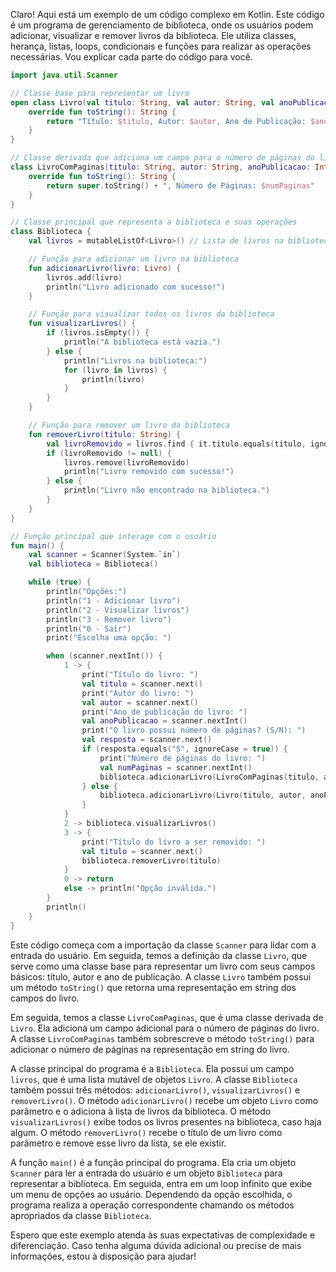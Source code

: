 Claro! Aqui está um exemplo de um código complexo em Kotlin. Este código é um programa de gerenciamento de biblioteca, onde os usuários podem adicionar, visualizar e remover livros da biblioteca. Ele utiliza classes, herança, listas, loops, condicionais e funções para realizar as operações necessárias. Vou explicar cada parte do código para você.

```kotlin
import java.util.Scanner

// Classe base para representar um livro
open class Livro(val titulo: String, val autor: String, val anoPublicacao: Int) {
    override fun toString(): String {
        return "Título: $titulo, Autor: $autor, Ano de Publicação: $anoPublicacao"
    }
}

// Classe derivada que adiciona um campo para o número de páginas do livro
class LivroComPaginas(titulo: String, autor: String, anoPublicacao: Int, val numPaginas: Int) : Livro(titulo, autor, anoPublicacao) {
    override fun toString(): String {
        return super.toString() + ", Número de Páginas: $numPaginas"
    }
}

// Classe principal que representa a biblioteca e suas operações
class Biblioteca {
    val livros = mutableListOf<Livro>() // Lista de livros na biblioteca

    // Função para adicionar um livro na biblioteca
    fun adicionarLivro(livro: Livro) {
        livros.add(livro)
        println("Livro adicionado com sucesso!")
    }

    // Função para visualizar todos os livros da biblioteca
    fun visualizarLivros() {
        if (livros.isEmpty()) {
            println("A biblioteca está vazia.")
        } else {
            println("Livros na biblioteca:")
            for (livro in livros) {
                println(livro)
            }
        }
    }

    // Função para remover um livro da biblioteca
    fun removerLivro(titulo: String) {
        val livroRemovido = livros.find { it.titulo.equals(titulo, ignoreCase = true) }
        if (livroRemovido != null) {
            livros.remove(livroRemovido)
            println("Livro removido com sucesso!")
        } else {
            println("Livro não encontrado na biblioteca.")
        }
    }
}

// Função principal que interage com o usuário
fun main() {
    val scanner = Scanner(System.`in`)
    val biblioteca = Biblioteca()

    while (true) {
        println("Opções:")
        println("1 - Adicionar livro")
        println("2 - Visualizar livros")
        println("3 - Remover livro")
        println("0 - Sair")
        print("Escolha uma opção: ")

        when (scanner.nextInt()) {
            1 -> {
                print("Título do livro: ")
                val titulo = scanner.next()
                print("Autor do livro: ")
                val autor = scanner.next()
                print("Ano de publicação do livro: ")
                val anoPublicacao = scanner.nextInt()
                print("O livro possui número de páginas? (S/N): ")
                val resposta = scanner.next()
                if (resposta.equals("S", ignoreCase = true)) {
                    print("Número de páginas do livro: ")
                    val numPaginas = scanner.nextInt()
                    biblioteca.adicionarLivro(LivroComPaginas(titulo, autor, anoPublicacao, numPaginas))
                } else {
                    biblioteca.adicionarLivro(Livro(titulo, autor, anoPublicacao))
                }
            }
            2 -> biblioteca.visualizarLivros()
            3 -> {
                print("Título do livro a ser removido: ")
                val titulo = scanner.next()
                biblioteca.removerLivro(titulo)
            }
            0 -> return
            else -> println("Opção inválida.")
        }
        println()
    }
}
```

Este código começa com a importação da classe `Scanner` para lidar com a entrada do usuário. Em seguida, temos a definição da classe `Livro`, que serve como uma classe base para representar um livro com seus campos básicos: título, autor e ano de publicação. A classe `Livro` também possui um método `toString()` que retorna uma representação em string dos campos do livro.

Em seguida, temos a classe `LivroComPaginas`, que é uma classe derivada de `Livro`. Ela adiciona um campo adicional para o número de páginas do livro. A classe `LivroComPaginas` também sobrescreve o método `toString()` para adicionar o número de páginas na representação em string do livro.

A classe principal do programa é a `Biblioteca`. Ela possui um campo `livros`, que é uma lista mutável de objetos `Livro`. A classe `Biblioteca` também possui três métodos: `adicionarLivro()`, `visualizarLivros()` e `removerLivro()`. O método `adicionarLivro()` recebe um objeto `Livro` como parâmetro e o adiciona à lista de livros da biblioteca. O método `visualizarLivros()` exibe todos os livros presentes na biblioteca, caso haja algum. O método `removerLivro()` recebe o título de um livro como parâmetro e remove esse livro da lista, se ele existir.

A função `main()` é a função principal do programa. Ela cria um objeto `Scanner` para ler a entrada do usuário e um objeto `Biblioteca` para representar a biblioteca. Em seguida, entra em um loop infinito que exibe um menu de opções ao usuário. Dependendo da opção escolhida, o programa realiza a operação correspondente chamando os métodos apropriados da classe `Biblioteca`.

Espero que este exemplo atenda às suas expectativas de complexidade e diferenciação. Caso tenha alguma dúvida adicional ou precise de mais informações, estou à disposição para ajudar!